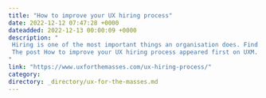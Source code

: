 ```yaml
---
title: "How to improve your UX hiring process"
date: 2022-12-12 07:47:28 +0000
dateadded: 2022-12-13 00:00:09 +0000
description: "  
 Hiring is one of the most important things an organisation does. Find out how to improve your UX hiring process, from building your candidate pipeline to what happens following a final interview. 
 The post How to improve your UX hiring process appeared first on UXM. 
"
link: "https://www.uxforthemasses.com/ux-hiring-process/"
category:
directory: _directory/ux-for-the-masses.md
---
```

